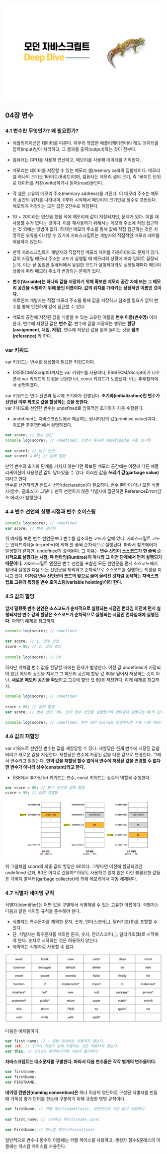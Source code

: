 ![메인사진](../images/%EB%AA%A8%EB%8D%98%EC%9E%90%EB%B0%94%EC%8A%A4%ED%81%AC%EB%A6%BD%ED%8A%B8_%EB%A9%94%EC%9D%B8%EC%82%AC%EC%A7%84.png)

## 04장 변수

### 4.1 변수란 무엇인가? 왜 필요한가?

- 애플리케이션은 데이터를 다룬다. 아무리 복잡한 애플리케이션이라 해도 데이터를 입력(input)받아 처리하고, 그 결과를 출력(output)하는 것이 전부다.

- 컴퓨터는 CPU를 사용해 연산하고, 메모리를 사용해 데이터를 기억한다.

- 메모리는 데이터를 저장할 수 있는 메모리 셀(memory cell)의 집합체이다. 메모리 셀 하나의 크기는 1바이트(8비트)이며, 컴퓨터는 메모리 셀의 크기, 즉 1바이트 단위로 데이터를 저장(write)하거나 읽어(read)들인다.

- 각 셀은 고유의 메모리 주소(memory address)를 가진다. 이 메모리 주소는 메모리 공간의 위치를 나타내며, 0부터 시작해서 메모리의 크기만큼 정수로 표현된다. 메모리에 저장되는 모든 값은 2진수로 저장된다.

- 10 + 20이라는 연산을 했을 적에 메모리에 값이 저장되지만, 문제가 있다. 이를 재사용할 수가 없다는 것이다.
  이를 재사용하기 위해서는 메모리 주소에 직접 접근하는 것 외에는 방법이 없다. 하지만 메모리 주소를 통해 값에 직접 접근하는 것은 치명적인 오류를 야기할 수 있기에 자바스크립트는 개발자의 직접적인 메모리 제어를 허용하지 않는다.

- 만약 자바스크립트가 개발자의 직접적인 메모리 제어를 허용하더라도 문제가 있다. 값이 저장될 메모리 주소는 코드가 실행될 때 메모리의 상황에 따라 임의로 결정되는데, 이는 곧 동일한 컴퓨터에서 동일한 코드가 실행되더라도 실행될때마다 메모리 상황에 따라 메모리 주소가 변경되는 문제가 있다.

- **변수(Variable)는 하나의 값을 저장하기 위해 확보한 메모리 공간 자체 또는 그 메모리 공간을 식별하기 위해 붙인 이름이다. 값의 위치를 가리키는 상징적인 이름인 것이다.**
  <br />이로인해 개발자는 직접 메모리 주소를 통해 값을 저장하고 참조할 필요가 없이 변수를 통해 안전하게 값에 접근할 수 있다.

- 메모리 공간에 저장된 값을 식별할 수 있는 고유한 이름을 **변수 이름(변수명)** 이라 한다. 변수에 저장된 값은 **변수 값**. 변수에 값을 저장하는 행위는 **할당(assignment, 대입, 저장)**, 변수에 저장된 값을 읽어 들이는 것을 **참조(reference)** 라 한다.

### var 키워드

var 키워드는 변수를 생성할때 필요한 키워드이다.

- ES5(ECMAScript5)까지는 var 키워드를 사용하다, ES6(ECMAScript6)가 나오면서 var 키워드의 단점을 보완한 let, const 키워드가 도입됐다. 이는 추후챕터에서 설명하겠다.

var 키워드는 변수 선언과 동시에 초기화가 진행된다.
**초기화(initialization)란 변수가 선언된 이후 최초로 값을 할당하는 것을 뜻한다.** <br />
var 키워드로 선언한 변수는 undefined로 암묵적인 초기화가 자동 수행된다.

- undefined는 자바스크립트에서 제공하는 원시타입의 값(primitive value)이다. 이또한 추후챕터에서 설명하겠다.

```javascript
var score; // 변수 선언
console.log(score); // undefined, 선언과 동시에 undefined로 자동 초기화

var score1; // 변수 선언
var score1 = 80; // 값의 할당
```

만약 변수의 초기화 단계를 거치지 않는다면 확보된 메모리 공간에는 이전에 다른 애플리케이션이 사용했던 값이 남아있을 수 있다. 이러한 값을 **쓰레기 값(garbage value)** 이라고 한다. <br />
변수를 선언하려면 반드시 선언(declaration)이 필요하다. 변수 뿐만이 아닌 모든 식별자(함수, 클래스)가 그렇다. 만약 선언하지 않은 식별자에 접근하면 ReferenceError(참조 에러)가 발생한다.

### 4.4 변수 선언의 실행 시점과 변수 호이스팅

```javascript
console.log(score); // undefined
var score; // 변수 선언문
```

위 예제를 보면 변수 선언문보다 변수를 참조하는 코드가 앞에 있다. 자바스크립트 코드는 인터프리터(interpreter)에 의해 한 줄씩 순차적으로 실행된다. 따라서 참조에러가 발생할거 같지만, undefined가 출력된다.
그 이유는 **변수 선언이 소스코드가 한 줄씩 순차적으로 실행되는 시점, 즉 런타임(Runtime)이 아니라 그 이전 단계에서 먼저 실행되기 때문이다.** 자바스크립트 엔진은 변수 선언을 포함한 모든 선언문을 먼저 소스코드에서 찾아내 실행한 다음 모든 선언문을 제외하고 순차적으로 소스코드를 실행하는 특성을 지니고 있다.
**이처럼 변수 선언문이 코드의 앞으로 끌어 올려진 것처럼 동작하는 자바스크립트 고유의 특징을 변수 호이스팅(variable hoisting)이라 한다.**

### 4.5 값의 할당

**앞서 말했듯 변수 선언은 소스코드가 순차적으로 실행되는 시점인 런타임 이전에 먼저 실행되지만 변수 값의 할당은 소스코드가 순차적으로 실행되는 시점인 런타임때에 실행된다.**
아래의 예제를 참고하자.

```javascript
console.log(score); // undefined

var score; // 1. 변수 선언
score = 80; // 2. 값의 할당

console.log(score); // 80
```

하지만 위처럼 변수 값을 할당할 때에는 문제가 발생한다. 이전 값 undefined가 저장되어 있던 메모리 공간을 지우고 그 메모리 공간에 할당 값 80을 덮어서 저장하는 것이 아닌, **새로운 메모리 공간을 확보**하고 그곳에 할당 값 80을 저장한다. 아래 예제를 참고하자.

```javascript
console.log(score); // undefined

score = 80; // 값의 할당
var score; // 변수 선언, 80, 먼저 변수 선언을 실행했기에 런타임때 실행되는 80의 값이 대입됨.

console.log(score); // undefined, 변수 명은 score로 동일하지만 서로 다른 메모리 주소를 가진다.
```

### 4.6 값의 재할당

var 키워드로 선언한 변수는 값을 재할당할 수 있다. 재할당은 현재 변수에 저장된 값을 버리고 새로운 값을 저장한다.
재할당은 변수에 저장된 값을 다른 값으로 변경한다. 그래서 변수라고 일컫는다. **만약 값을 재할당 할수 없어서 변수에 저장된 값을 변경할 수 없다면 변수가 아니라 상수(constant)라고 한다.**

- ES6에서 추가된 let 키워드는 변수, const 키워드는 상수의 역할을 수행한다.

```javascript
var score = 80; // 변수 선언과 값의 할당
score = 90; // 값의 재할당
```

![값의_재할당](../images/4%EC%9E%A5_%EB%B3%80%EC%88%98_%EA%B0%92%EC%9D%98%EC%9E%AC%ED%95%A0%EB%8B%B9.png)

위 그림처럼 score의 최종 값의 할당은 90이다. 그렇다면 이전에 할당되었던 undefined 값과, 80은 어디로 갔을까? 아무도 사용하고 있지 않은 이런 불필요한 값들은 가비지 콜렉터(garbage collector)에 의해 메모리에서 자동 해제된다.

### 4.7 식별자 네이밍 규칙

식별자(identifier)는 어떤 값을 구별해서 식별해낼 수 있는 고유한 이름이다. 식별자는 다음과 같은 네이밍 규칙을 준수해야 한다.

- 식별자는 특수문자를 제외한 문자, 숫자, 언더스코어(\_), 달러기호($)를 포함할 수 있다.
- 단, 식별자는 특수문자를 제외한 문자, 숫자, 언더스코어(\_), 달러기호($)로 시작해야 한다. 숫자로 시작하는 것은 허용하지 않는다.
- 예약어는 식별자로 사용할 수 없다.

![자바스크립트_예약어](../images/4%EC%9E%A5_%EB%B3%80%EC%88%98_%EC%9E%90%EB%B0%94%EC%8A%A4%ED%81%AC%EB%A6%BD%ED%8A%B8_%EC%98%88%EC%95%BD%EC%96%B4.png)

다음은 예제들이다.

```javascript
var first-name; // - 일반 대시바는 허용되지 않는다.
var 1st; // 숫자가 식별자 앞에 사용되는 것은 허용되지 않는다.
var this; // this는 예약어이기에 사용이 불가하다.
```

**자바스크립트는 대소문자를 구별한다. 따라서 다음 변수들은 각각 별개의 변수들이다.**

```javascript
var firstname;
var firstName;
var FIRSTNAME;
```

**네이밍 컨벤션(naming convention)은** 하나 이상의 영단어로 구성된 식별자를 만들 때 가독성 좋게 단어를 한눈에 구분하기 위해 규정한 명명 규칙이다.

```javascript
var firstName; // 카멜 케이스(camelCase), 보편적으로 가장 많이 사용한다.

var first_name; // 스네이크 케이스(snake_case)

var FirstName; // 파스칼 케이스(PascalCase)
```

일반적으로 변수나 함수의 이름에는 카멜 케이스를 사용하고, 생성자 함수&클래스의 이름에는 파스칼 케이스를 사용한다.
